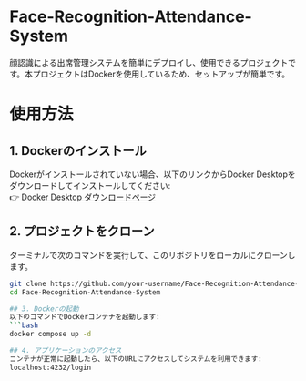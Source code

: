 # Face-Recognition-Attendance-System

顔認識による出席管理システムを簡単にデプロイし、使用できるプロジェクトです。本プロジェクトはDockerを使用しているため、セットアップが簡単です。

# 使用方法

## 1. Dockerのインストール
Dockerがインストールされていない場合、以下のリンクからDocker Desktopをダウンロードしてインストールしてください:  
👉 [Docker Desktop ダウンロードページ](https://www.docker.com/ja-jp/products/docker-desktop/)

## 2. プロジェクトをクローン
ターミナルで次のコマンドを実行して、このリポジトリをローカルにクローンします。  
```bash
git clone https://github.com/your-username/Face-Recognition-Attendance-System.git
cd Face-Recognition-Attendance-System

## 3. Dockerの起動
以下のコマンドでDockerコンテナを起動します:
```bash
docker compose up -d

## 4. アプリケーションのアクセス
コンテナが正常に起動したら、以下のURLにアクセスしてシステムを利用できます:
localhost:4232/login

